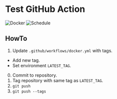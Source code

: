 # Test GitHub Action

![Docker](https://github.com/aheimsbakk/test-action/workflows/docker/badge.svg?event=push)
![Schedule](https://github.com/aheimsbakk/test-action/workflows/docker/badge.svg?event=schedule)

## HowTo

1. Update `.github/workflows/docker.yml` with tags.
  * Add new tag.
  * Set environment `LATEST_TAG`.
0. Commit to repository.
0. Tag repository with same tag as `LATEST_TAG`.
0. `git push`
0. `git push --tags`
